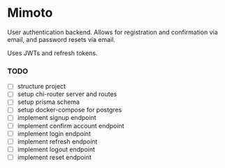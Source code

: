 # Mimoto

User authentication backend. Allows for registration and confirmation via email, and password resets via email.

Uses JWTs and refresh tokens.


### TODO
- [ ] structure project
- [ ] setup chi-router server and routes
- [ ] setup prisma schema
- [ ] setup docker-compose for postgres
- [ ] implement signup endpoint
- [ ] implement confirm account endpoint
- [ ] implement login endpoint
- [ ] implement refresh endpoint
- [ ] implement logout endpoint
- [ ] implement reset endpoint
